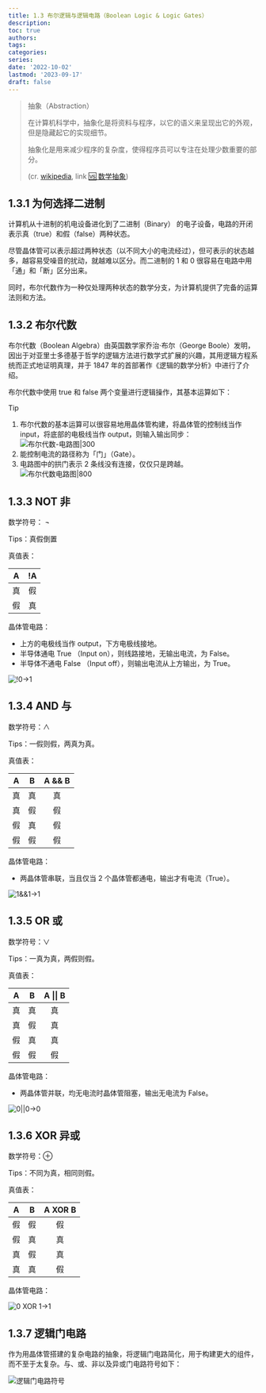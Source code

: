 ```yaml
---
title: 1.3 布尔逻辑与逻辑电路（Boolean Logic & Logic Gates）
description: 
toc: true
authors:
tags:
categories:
series:
date: '2022-10-02'
lastmod: '2023-09-17'
draft: false
---
```

> 抽象（Abstraction）
>
> 在计算机科学中，抽象化是将资料与程序，以它的语义来呈现出它的外观，但是隐藏起它的实现细节。
>
> 抽象化是用来减少程序的复杂度，使得程序员可以专注在处理少数重要的部分。
>
> (cr. [wikipedia](https://zh.wikipedia.org/wiki/%E6%8A%BD%E8%B1%A1%E5%8C%96_(%E8%A8%88%E7%AE%97%E6%A9%9F%E7%A7%91%E5%AD%B8)), link [🆚 数学抽象](https://ray-eldath.me/programming/three-important-ideas/))

## 1.3.1 为何选择二进制

计算机从十进制的机电设备进化到了二进制（Binary）
的电子设备，电路的开闭表示真（true）和假（false）两种状态。

尽管晶体管可以表示超过两种状态（以不同大小的电流经过），但可表示的状态越多，越容易受噪音的扰动，就越难以区分。而二进制的 1 和 0 很容易在电路中用「通」和「断」区分出来。

同时，布尔代数作为一种仅处理两种状态的数学分支，为计算机提供了完备的运算法则和方法。

## 1.3.2 布尔代数

布尔代数（Boolean Algebra）由英国数学家乔治·布尔（George Boole）发明，因出于对亚里士多德基于哲学的逻辑方法进行数学式扩展的兴趣，其用逻辑方程系统而正式地证明真理，并于 1847 年的首部著作《逻辑的数学分析》中进行了介绍。

布尔代数中使用 true 和 false 两个变量进行逻辑操作，其基本运算如下：

>[!TIP]
>
>1. 布尔代数的基本运算可以很容易地用晶体管构建，将晶体管的控制线当作 input，将底部的电极线当作 output，则输入输出同步：
>   ![布尔代数-电路图|300](https://zyin-1309341307.cos.ap-nanjing.myqcloud.com/note/%7B2023%3A%E5%B9%B4%201%3A%E6%9C%88%206%3A%E6%97%A5%2020%3A%E6%97%B6%2004%3A%E5%88%86%2015%3A%E7%A7%92%20czmo4eomik1673006655193.png)
>2. 能控制电流的路径称为「门」（Gate）。
>3. 电路图中的拱门表示 2 条线没有连接，仅仅只是跨越。
>   ![布尔代数电路图|800](https://zyin-1309341307.cos.ap-nanjing.myqcloud.com/note/%7B2023%3A%E5%B9%B4%201%3A%E6%9C%88%206%3A%E6%97%A5%2021%3A%E6%97%B6%2019%3A%E5%88%86%2027%3A%E7%A7%92%202inlqcldxu1673011167605.png)

## 1.3.3 NOT 非

数学符号： $\neg$

Tips：真假倒置

真值表：

|  A   |  !A  |
| :--: | :--: |
|  真  |  假  |
|  假  |  真  |

晶体管电路：

- 上方的电极线当作 output，下方电极线接地。
- 半导体通电 True （Input on），则线路接地，无输出电流，为 False。
- 半导体不通电 False （Input off），则输出电流从上方输出，为 True。

![!0->1](https://zyin-1309341307.cos.ap-nanjing.myqcloud.com/note/%7B2023%3A%E5%B9%B4%201%3A%E6%9C%88%206%3A%E6%97%A5%2020%3A%E6%97%B6%2037%3A%E5%88%86%2044%3A%E7%A7%92%207m0ink8yuf1673008663979.png)

## 1.3.4 AND 与

数学符号：$\land$

Tips：一假则假，两真为真。

真值表：

|  A   |  B   | A && B |
| :--: | :--: | :----: |
|  真  |  真  |   真   |
|  真  |  假  |   假   |
|  假  |  真  |   假   |
|  假  |  假  |   假   |

晶体管电路：

- 两晶体管串联，当且仅当 2 个晶体管都通电，输出才有电流（True）。

![1&&1->1](https://zyin-1309341307.cos.ap-nanjing.myqcloud.com/note/%7B2023%3A%E5%B9%B4%201%3A%E6%9C%88%206%3A%E6%97%A5%2020%3A%E6%97%B6%2032%3A%E5%88%86%2055%3A%E7%A7%92%20ijxuptscyd1673008375724.png)

## 1.3.5 OR 或

数学符号：$\lor$

Tips：一真为真，两假则假。

真值表：

|  A   |  B   | A \|\| B |
| :--: | :--: | :------: |
|  真  |  真  |    真    |
|  真  |  假  |    真    |
|  假  |  真  |    真    |
|  假  |  假  |    假    |

晶体管电路：

- 两晶体管并联，均无电流时晶体管阻塞，输出无电流为 False。

![0||0->0](https://zyin-1309341307.cos.ap-nanjing.myqcloud.com/note/%7B2023%3A%E5%B9%B4%201%3A%E6%9C%88%206%3A%E6%97%A5%2020%3A%E6%97%B6%2037%3A%E5%88%86%2002%3A%E7%A7%92%20e02ug3n4s61673008622241.png)

## 1.3.6 XOR 异或

数学符号：$\oplus$

Tips：不同为真，相同则假。

真值表：

|  A   |  B   | A XOR B |
| :--: | :--: | :-----: |
|  假  |  假  |   假    |
|  假  |  真  |   真    |
|  真  |  假  |   真    |
|  真  |  真  |   假    |

晶体管电路：

![0 XOR 1->1](https://zyin-1309341307.cos.ap-nanjing.myqcloud.com/note/%7B2023%3A%E5%B9%B4%201%3A%E6%9C%88%206%3A%E6%97%A5%2020%3A%E6%97%B6%2038%3A%E5%88%86%2059%3A%E7%A7%92%20wp11yr3ucb1673008739003.png)

## 1.3.7 逻辑门电路

作为用晶体管搭建的复杂电路的抽象，将逻辑门电路简化，用于构建更大的组件，而不至于太复杂。与、或、非以及异或门电路符号如下：

![逻辑门电路符号](https://zyin-1309341307.cos.ap-nanjing.myqcloud.com/note/%7B2023%3A%E5%B9%B4%201%3A%E6%9C%88%206%3A%E6%97%A5%2020%3A%E6%97%B6%2058%3A%E5%88%86%2010%3A%E7%A7%92%20d126v1g9vz1673009890789.png)